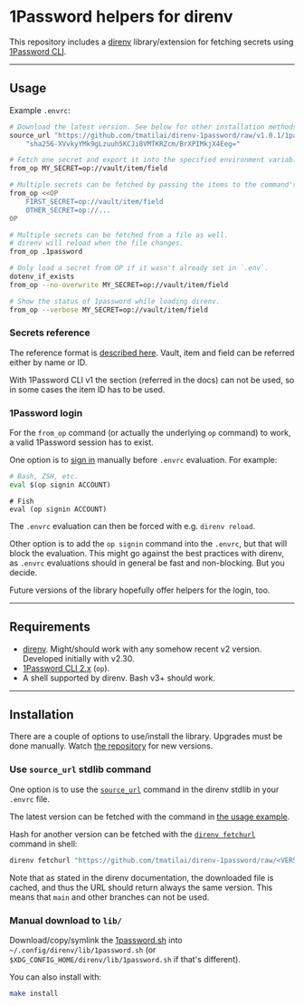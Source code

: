 # 1Password helpers for direnv

This repository includes a [direnv](https://direnv.net) library/extension for fetching secrets using [1Password CLI](https://support.1password.com/command-line/).

---

## Usage

Example `.envrc`:

```bash
# Download the latest version. See below for other installation methods.
source_url "https://github.com/tmatilai/direnv-1password/raw/v1.0.1/1password.sh" \
    "sha256-XVvkyYMk9gLzuuh5KCJi8VMTKRZcm/BrXPIMkjX4Eeg="

# Fetch one secret and export it into the specified environment variable
from_op MY_SECRET=op://vault/item/field

# Multiple secrets can be fetched by passing the items to the command's STDIN
from_op <<OP
    FIRST_SECRET=op://vault/item/field
    OTHER_SECRET=op://...
OP

# Multiple secrets can be fetched from a file as well.
# direnv will reload when the file changes.
from_op .1password

# Only load a secret from OP if it wasn't already set in `.env`.
dotenv_if_exists
from_op --no-overwrite MY_SECRET=op://vault/item/field

# Show the status of 1password while loading direnv.
from_op --verbose MY_SECRET=op://vault/item/field
```

### Secrets reference

The reference format is [described here](https://developer.1password.com/docs/cli/secrets-reference-syntax/). Vault, item and field can be referred either by name or ID.

With 1Password CLI v1 the section (referred in the docs) can not be used, so in some cases the item ID has to be used.

### 1Password login

For the `from_op` command (or actually the underlying `op` command) to work, a valid 1Password session has to exist.

One option is to [sign in](https://support.1password.com/command-line-reference/#signin) manually before `.envrc` evaluation. For example:

```bash
# Bash, ZSH, etc.
eval $(op signin ACCOUNT)
```

```fish
# Fish
eval (op signin ACCOUNT)
```

The `.envrc` evaluation can then be forced with e.g. `direnv reload`.

Other option is to add the `op signin` command into the `.envrc`, but that will block the evaluation.
This might go against the best practices with direnv, as `.envrc` evaluations should in general be fast and non-blocking. But you decide.

Future versions of the library hopefully offer helpers for the login, too.

---

## Requirements

- [direnv](https://direnv.net). Might/should work with any somehow recent v2 version. Developed initially with v2.30.
- [1Password CLI 2.x](https://support.1password.com/command-line/) (`op`).
- A shell supported by direnv. Bash v3+ should work.

---

## Installation

There are a couple of options to use/install the library. Upgrades must be done manually. Watch [the repository](https://github.com/tmatilai/direnv-1password) for new versions.

### Use `source_url` stdlib command

One option is to use the [`source_url`](https://direnv.net/man/direnv-stdlib.1.html#codesourceurl-lturlgt-ltintegrity-hashgtcode) command in the direnv stdlib in your `.envrc` file.

The latest version can be fetched with the command in [the usage example](#usage).

Hash for another version can be fetched with the [`direnv fetchurl`](https://direnv.net/man/direnv-fetchurl.1.html) command in shell:

```bash
direnv fetchurl "https://github.com/tmatilai/direnv-1password/raw/<VERSION>/1password.sh"
```

Note that as stated in the direnv documentation, the downloaded file is cached, and thus the URL should return always the same version. This means that `main` and other branches can not be used.

### Manual download to `lib/`

Download/copy/symlink the [1password.sh](./1password.sh) into `~/.config/direnv/lib/1password.sh` (or `$XDG_CONFIG_HOME/direnv/lib/1password.sh` if that's different).

You can also install with:

```bash
make install
```

